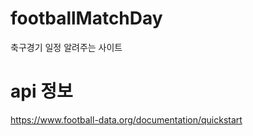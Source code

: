 # footballMatchDay
축구경기 일정 알려주는 사이트

# api 정보 
https://www.football-data.org/documentation/quickstart
